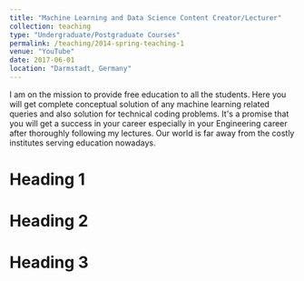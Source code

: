 ```yaml
---
title: "Machine Learning and Data Science Content Creator/Lecturer"
collection: teaching
type: "Undergraduate/Postgraduate Courses"
permalink: /teaching/2014-spring-teaching-1
venue: "YouTube"
date: 2017-06-01
location: "Darmstadt, Germany"
---
```


I am on the mission to provide free education to all the students. Here you will get complete conceptual solution of any machine learning related queries and also solution for technical coding problems. It's a promise that you will get a success in your career especially in your Engineering career after thoroughly following my lectures. Our world is far away from the costly institutes serving education nowadays.

Heading 1
======

Heading 2
======

Heading 3
======